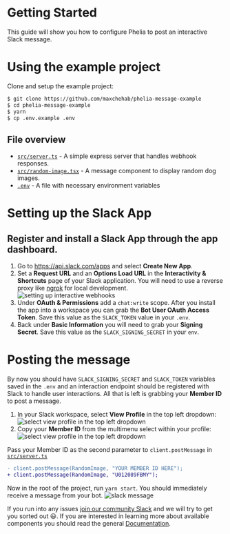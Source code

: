 # Getting Started

This guide will show you how to configure Phelia to post an interactive Slack message.

# Using the example project
Clone and setup the example project:
```bash
$ git clone https://github.com/maxchehab/phelia-message-example
$ cd phelia-message-example
$ yarn
$ cp .env.example .env
```

## File overview

- [`src/server.ts`](https://github.com/maxchehab/phelia-message-example/blob/master/src/server.ts) - A simple express server that handles webhook responses.
- [`src/random-image.tsx`](https://github.com/maxchehab/phelia-message-example/blob/master/src/random-image.tsx) - A message component to display random dog images.
- [`.env`](https://github.com/maxchehab/phelia-message-example/blob/master/.env.example) - A file with necessary environment variables

# Setting up the Slack App
## Register and install a Slack App through the app dashboard. 
1. Go to https://api.slack.com/apps and select **Create New App**.
2. Set a **Request URL** and an **Options Load URL** in the **Interactivity & Shortcuts** page of your Slack application. You will need to use a reverse proxy like [ngrok](https://ngrok.com) for local development.
  ![setting up interactive webhooks](https://raw.githubusercontent.com/maxchehab/phelia/master/screenshots/interactive-webhook-setup.png)
3. Under **OAuth & Permissions** add a `chat:write` scope. After you install the app into a workspace you can grab the **Bot User OAuth Access Token**. Save this value as the `SLACK_TOKEN` value in your `.env`.
4. Back under **Basic Information** you will need to grab your **Signing Secret**. Save this value as the `SLACK_SIGNING_SECRET` in your `env`.

# Posting the message
By now you should have `SLACK_SIGNING_SECRET` and `SLACK_TOKEN` variables saved in the `.env` and an interaction endpoint should be registered with Slack to handle user interactions. All that is left is grabbing your **Member ID** to post a message.

1. In your Slack workspace, select **View Profile** in the top left dropdown:
  ![select view profile in the top left dropdown](https://raw.githubusercontent.com/maxchehab/phelia/master/screenshots/view%20profile.png)
2. Copy your **Member ID** from the multimenu select within your profile: 
![select view profile in the top left dropdown](https://raw.githubusercontent.com/maxchehab/phelia/master/screenshots/copy-member-id.png)

Pass your Member ID as the second parameter to `client.postMessage` in [`src/server.ts`](https://github.com/maxchehab/phelia-message-example/blob/83d5a1ee75423253fa54980d68b98f76016cebd0/src/server.ts#L22-L23)
```diff
- client.postMessage(RandomImage, "YOUR MEMBER ID HERE");
+ client.postMessage(RandomImage, "U012089FBMY");
```

Now in the root of the project, run `yarn start`. You should immediately receive a message from your bot.
![slack message](https://raw.githubusercontent.com/maxchehab/phelia/master/screenshots/message.png)


If you run into any issues [join our community Slack](https://join.slack.com/t/phelia/shared_invite/zt-dm4ln2w5-6aOXvv5ewiifDJGsplcVjA) and we will try to get you sorted out 😃. If you are interested in learning more about  available components you should read the general [Documentation](https://github.com/maxchehab/phelia/wiki/Documentation).
